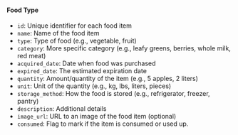 #### Food Type
- `id`: Unique identifier for each food item
- `name`: Name of the food item
- `type`: Type of food (e.g., vegetable, fruit)
- `category`: More specific category (e.g., leafy greens, berries, whole milk, red meat)
- `acquired_date`: Date when food was purchased
- `expired_date`: The estimated expiration date
- `quantity`: Amount/quantity of the item (e.g., 5 apples, 2 liters)
- `unit`: Unit of the quantity (e.g., kg, lbs, liters, pieces)
- `storage_method`: How the food is stored (e.g., refrigerator, freezer, pantry)
- `description`: Additional details
- `image_url`: URL to an image of the food item (optional)
- `consumed`: Flag to mark if the item is consumed or used up.


